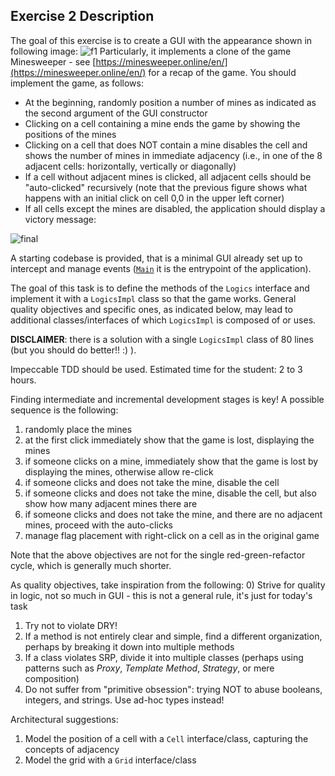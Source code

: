 ## Exercise 2 Description

The goal of this exercise is to create a GUI with the appearance shown in following image:
![f1](https://user-images.githubusercontent.com/23448811/222984113-3ff8708f-1478-447b-9d79-f35b6ce6bc2c.png)
Particularly, it implements a clone of the game Minesweeper -
 see [https://minesweeper.online/en/](https://minesweeper.online/en/) for a recap of the game.
 You should implement the game, as follows:
- At the beginning, randomly position a number of mines as indicated as the second argument of the GUI constructor
- Clicking on a cell containing a mine ends the game by showing the positions of the mines
- Clicking on a cell that does NOT contain a mine disables the cell and shows the number of mines in immediate adjacency
  (i.e., in one of the 8 adjacent cells: horizontally, vertically or diagonally)
- If a cell without adjacent mines is clicked,
  all adjacent cells should be "auto-clicked" recursively
  (note that the previous figure shows what happens with an initial click on cell 0,0 in the upper left corner)
- If all cells except the mines are disabled, the application should display a victory message:

![final](https://user-images.githubusercontent.com/23448811/222984332-0f60a4c4-c825-4f89-8692-19acb74ad20e.png)

A starting codebase is provided,
 that is a minimal GUI already set up to intercept and manage events ([`Main`](Main.java) it is the entrypoint of the application).

 The goal of this task is to define the methods of the `Logics` interface
 and implement it with a `LogicsImpl` class so that the game works.
General quality objectives and specific ones, as indicated below,
 may lead to additional classes/interfaces of which `LogicsImpl` is composed of or uses.

**DISCLAIMER**: there is a solution with a single `LogicsImpl` class of 80 lines
 (but you should do better!! :) ).

Impeccable TDD should be used.
 Estimated time for the student: 2 to 3 hours.

Finding intermediate and incremental development stages is key! A possible sequence is the following:
1) randomly place the mines
2) at the first click immediately show that the game is lost, displaying the mines
3) if someone clicks on a mine, immediately show that the game is lost by displaying the mines, otherwise allow re-click
4) if someone clicks and does not take the mine, disable the cell
5) if someone clicks and does not take the mine, disable the cell, but also show how many adjacent mines there are
6) if someone clicks and does not take the mine, and there are no adjacent mines, proceed with the auto-clicks
7) manage flag placement with right-click on a cell as in the original game

Note that the above objectives are not for the single red-green-refactor cycle,
 which is generally much shorter.

As quality objectives, take inspiration from the following:
0) Strive for quality in logic, not so much in GUI -
 this is not a general rule, it's just for today's task
1) Try not to violate DRY!
2) If a method is not entirely clear and simple, find a different organization, perhaps by breaking it down into multiple methods
3) If a class violates SRP, divide it into multiple classes (perhaps using patterns such as *Proxy*, *Template Method*, *Strategy*, or mere composition)
4) Do not suffer from "primitive obsession": trying NOT to abuse booleans, integers, and strings. Use ad-hoc types instead!

Architectural suggestions:
1) Model the position of a cell with a `Cell` interface/class, capturing the concepts of adjacency
2) Model the grid with a `Grid` interface/class
